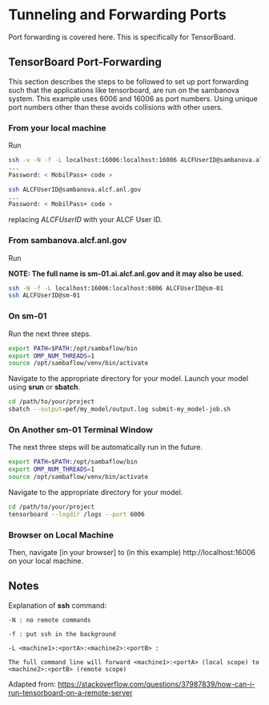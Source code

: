 # Tunneling and Forwarding Ports

Port forwarding is covered here.  This is specifically for TensorBoard.
## TensorBoard Port-Forwarding

This section describes the steps to be followed to set up port forwarding such that the applications like tensorboard, are run on the sambanova system.
This example uses 6006 and 16006 as port numbers. Using unique port numbers other than these avoids collisions with other users.

### From your local machine

Run

```bash
ssh -v -N -f -L localhost:16006:localhost:16006 ALCFUserID@sambanova.alcf.anl.gov
...
Password: < MobilPass+ code >

ssh ALCFUserID@sambanova.alcf.anl.gov
...
Password: < MobilPass+ code >
```

replacing *ALCFUserID* with your ALCF User ID.

### From **sambanova.alcf.anl.gov**

Run

**NOTE:  The full name is sm-01.ai.alcf.anl.gov and it may also be used.**

```bash
ssh -N -f -L localhost:16006:localhost:6006 ALCFUserID@sm-01
ssh ALCFUserID@sm-01
```

### On **sm-01**

Run the next three steps.

```bash
export PATH=$PATH:/opt/sambaflow/bin
export OMP_NUM_THREADS=1
source /opt/sambaflow/venv/bin/activate
```

Navigate to the appropriate directory for your model.
Launch your model using **srun** or **sbatch**.

```bash
cd /path/to/your/project
sbatch --output=pef/my_model/output.log submit-my_model-job.sh
```

### On Another sm-01 Terminal Window

The next three steps will be automatically run in the future.

```bash
export PATH=$PATH:/opt/sambaflow/bin
export OMP_NUM_THREADS=1
source /opt/sambaflow/venv/bin/activate
```

Navigate to the appropriate directory for your model.

```bash
cd /path/to/your/project
tensorboard --logdir /logs --port 6006
```

### Browser on Local Machine

Then, navigate \[in your browser\] to (in this example) http://localhost:16006 on your local machine.

## Notes

Explanation of **ssh** command:

```text
-N : no remote commands

-f : put ssh in the background

-L <machine1>:<portA>:<machine2>:<portB> :

The full command line will forward <machine1>:<portA> (local scope) to <machine2>:<portB> (remote scope)
```

Adapted from:  https://stackoverflow.com/questions/37987839/how-can-i-run-tensorboard-on-a-remote-server

